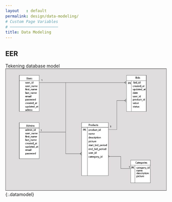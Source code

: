 ```yaml
---
layout   : default
permalink: design/data-modeling/
# Custom Page Variables
# ─────────────────────
title: Data Modeling
---
```


EER
---

Tekening database model
![afbeelding](../../assets/images/data_modeling/database_model.JPG)
{:.datamodel}
